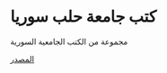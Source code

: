 # كتب جامعة حلب سوريا

مجموعة من الكتب الجامعية السورية

[المصدر](https://e-learning.alepuniv.edu.sy/course/index.php?categoryid=1312#:~:text=Search%20Courses-,Courses,-Engineering%20Faculties)
